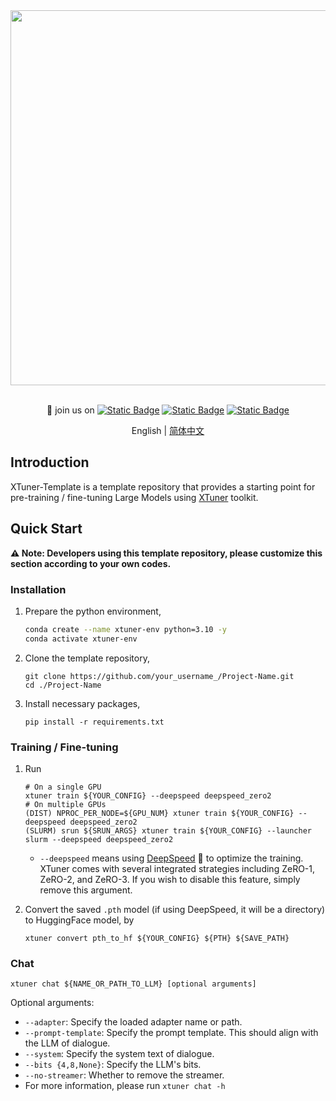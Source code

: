 <div align="center">
  <img src="https://github.com/InternLM/lmdeploy/assets/36994684/0cf8d00f-e86b-40ba-9b54-dc8f1bc6c8d8" width="600"/>
  <br /><br />

👋 join us on [![Static Badge](https://img.shields.io/badge/-grey?style=social&logo=wechat&label=WeChat)](https://cdn.vansin.top/internlm/xtuner.jpg)
[![Static Badge](https://img.shields.io/badge/-grey?style=social&logo=twitter&label=Twitter)](https://twitter.com/intern_lm)
[![Static Badge](https://img.shields.io/badge/-grey?style=social&logo=discord&label=Discord)](https://discord.gg/xa29JuW87d)

English | [简体中文](README_zh-CN.md)

</div>

## Introduction

XTuner-Template is a template repository that provides a starting point for pre-training / fine-tuning Large Models using [XTuner](https://github.com/InternLM/xtuner) toolkit.

## Quick Start

**⚠️ Note: Developers using this template repository, please customize this section according to your own codes.**

### Installation

1. Prepare the python environment,

   ```bash
   conda create --name xtuner-env python=3.10 -y
   conda activate xtuner-env
   ```

2. Clone the template repository,

   ```shell
   git clone https://github.com/your_username_/Project-Name.git
   cd ./Project-Name
   ```

3. Install necessary packages,

   ```shell
   pip install -r requirements.txt
   ```

### Training / Fine-tuning

1. Run

   ```shell
   # On a single GPU
   xtuner train ${YOUR_CONFIG} --deepspeed deepspeed_zero2
   # On multiple GPUs
   (DIST) NPROC_PER_NODE=${GPU_NUM} xtuner train ${YOUR_CONFIG} --deepspeed deepspeed_zero2
   (SLURM) srun ${SRUN_ARGS} xtuner train ${YOUR_CONFIG} --launcher slurm --deepspeed deepspeed_zero2
   ```

   - `--deepspeed` means using [DeepSpeed](https://github.com/microsoft/DeepSpeed) 🚀 to optimize the training. XTuner comes with several integrated strategies including ZeRO-1, ZeRO-2, and ZeRO-3. If you wish to disable this feature, simply remove this argument.

2. Convert the saved `.pth` model (if using DeepSpeed, it will be a directory) to HuggingFace model, by

   ```shell
   xtuner convert pth_to_hf ${YOUR_CONFIG} ${PTH} ${SAVE_PATH}
   ```

### Chat

```shell
xtuner chat ${NAME_OR_PATH_TO_LLM} [optional arguments]
```

Optional arguments:

- `--adapter`: Specify the loaded adapter name or path.
- `--prompt-template`: Specify the prompt template. This should align with the LLM of dialogue.
- `--system`: Specify the system text of dialogue.
- `--bits {4,8,None}`: Specify the LLM's bits.
- `--no-streamer`: Whether to remove the streamer.
- For more information, please run `xtuner chat -h`
